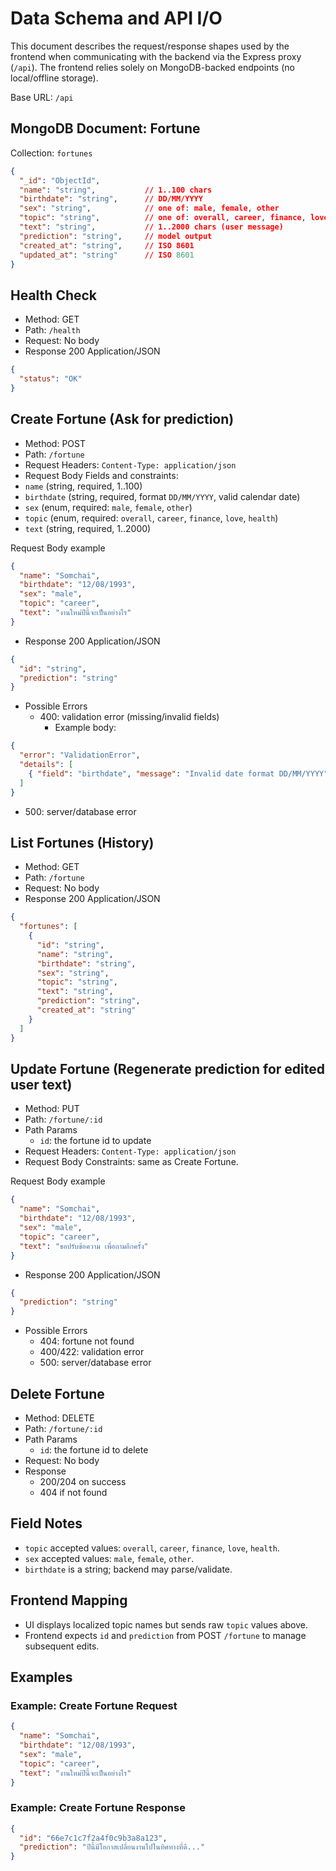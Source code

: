 # Data Schema and API I/O

This document describes the request/response shapes used by the frontend when communicating with the backend via the Express proxy (`/api`). The frontend relies solely on MongoDB-backed endpoints (no local/offline storage).

Base URL: `/api`

## MongoDB Document: Fortune
Collection: `fortunes`

```json
{
  "_id": "ObjectId",
  "name": "string",           // 1..100 chars
  "birthdate": "string",      // DD/MM/YYYY
  "sex": "string",            // one of: male, female, other
  "topic": "string",          // one of: overall, career, finance, love, health
  "text": "string",           // 1..2000 chars (user message)
  "prediction": "string",     // model output
  "created_at": "string",     // ISO 8601
  "updated_at": "string"      // ISO 8601
}
```

## Health Check
- Method: GET
- Path: `/health`
- Request: No body
- Response 200 Application/JSON
```json
{
  "status": "OK"
}
```

## Create Fortune (Ask for prediction)
- Method: POST
- Path: `/fortune`
- Request Headers: `Content-Type: application/json`
- Request Body
Fields and constraints:
- `name` (string, required, 1..100)
- `birthdate` (string, required, format `DD/MM/YYYY`, valid calendar date)
- `sex` (enum, required: `male`, `female`, `other`)
- `topic` (enum, required: `overall`, `career`, `finance`, `love`, `health`)
- `text` (string, required, 1..2000)

Request Body example
```json
{
  "name": "Somchai",
  "birthdate": "12/08/1993",
  "sex": "male",
  "topic": "career",
  "text": "งานใหม่ปีนี้จะเป็นอย่างไร"
}
```
- Response 200 Application/JSON
```json
{
  "id": "string",              
  "prediction": "string"       
}
```
- Possible Errors
  - 400: validation error (missing/invalid fields)
    - Example body:
```json
{
  "error": "ValidationError",
  "details": [
    { "field": "birthdate", "message": "Invalid date format DD/MM/YYYY" }
  ]
}
```
  - 500: server/database error

## List Fortunes (History)
- Method: GET
- Path: `/fortune`
- Request: No body
- Response 200 Application/JSON
```json
{
  "fortunes": [
    {
      "id": "string",
      "name": "string",
      "birthdate": "string",
      "sex": "string",
      "topic": "string",
      "text": "string",
      "prediction": "string",
      "created_at": "string"
    }
  ]
}
```

## Update Fortune (Regenerate prediction for edited user text)
- Method: PUT
- Path: `/fortune/:id`
- Path Params
  - `id`: the fortune id to update
- Request Headers: `Content-Type: application/json`
- Request Body
Constraints: same as Create Fortune.

Request Body example
```json
{
  "name": "Somchai",
  "birthdate": "12/08/1993",
  "sex": "male",
  "topic": "career",
  "text": "ขอปรับข้อความ เพื่อถามอีกครั้ง"
}
```
- Response 200 Application/JSON
```json
{
  "prediction": "string"         
}
```
- Possible Errors
  - 404: fortune not found
  - 400/422: validation error
  - 500: server/database error

## Delete Fortune
- Method: DELETE
- Path: `/fortune/:id`
- Path Params
  - `id`: the fortune id to delete
- Request: No body
- Response
  - 200/204 on success
  - 404 if not found

## Field Notes
- `topic` accepted values: `overall`, `career`, `finance`, `love`, `health`.
- `sex` accepted values: `male`, `female`, `other`.
- `birthdate` is a string; backend may parse/validate.

## Frontend Mapping
- UI displays localized topic names but sends raw `topic` values above.
- Frontend expects `id` and `prediction` from POST `/fortune` to manage subsequent edits.

## Examples

### Example: Create Fortune Request
```json
{
  "name": "Somchai",
  "birthdate": "12/08/1993",
  "sex": "male",
  "topic": "career",
  "text": "งานใหม่ปีนี้จะเป็นอย่างไร"
}
```

### Example: Create Fortune Response
```json
{
  "id": "66e7c1c7f2a4f0c9b3a8a123",
  "prediction": "ปีนี้มีโอกาสเปลี่ยนงานไปในทิศทางที่ดี..."
}
```

